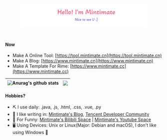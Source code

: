 <p align="center"><a href="https://www.mintimate.cn/about"><img style="display: block; margin: 0 auto;" width="80%" alt="Hello, I'm Mintimate. Nice to see you!" src="./assets/gh-readme-header.png" /></a></p>

<br />

#### Now
- Make A Online Tool: [https://tool.mintimate.cn](https://tool.mintimate.cn)
- Make A Blog: [https://www.mintimate.cn](https://www.mintimate.cn)
- Make A Template For Rime: [https://www.mintimate.cc](https://www.mintimate.cc)

| <img align="center" src="https://github-readme-stats.vercel.app/api?username=Mintimate&theme=synthwave&show_icons=true&rank_icon=github&include_all_commits=true&hide_border=true" alt="Anurag's github stats" /> | <img align="center" src="https://github-readme-stats.vercel.app/api/top-langs/?username=Mintimate&layout=donut&theme=synthwave&hide_border=true" /> |
| ------------- | ------------- |

#### Hobbies?
- ⛏ I use daily: .java, .js, .html, .css, .vue, .py
- 📝 I like writing in: [Mintimate's Blog](https://www.mintimate.cn), [Tencent Developer Community](https://cloud.tencent.com/developer/user/7704194)
- 🎥 For Funny: [Mintimate's Bilibili Space](https://space.bilibili.com/355567627) | [Mintimate's Youtube Space](https://www.youtube.com/channel/UCI7LLdUGNzkcKOE7grAqCoA)
- 🖥 Using Devices: Unix or Linux(Major: Debian and macOS), I don't like using Windows 👾 

<!--
**Mintimate/Mintimate** is a ✨ _special_ ✨ repository because its `README.md` (this file) appears on your GitHub profile.

Here are some ideas to get you started:

- 🔭 I’m currently working on ...
- 🌱 I’m currently learning ...
- 👯 I’m looking to collaborate on ...
- 🤔 I’m looking for help with ...
- 💬 Ask me about ...
- 📫 How to reach me: ...
- 😄 Pronouns: ...
- ⚡ Fun fact: ...
-->
